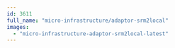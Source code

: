 ```yaml
---
id: 3611
full_name: "micro-infrastructure/adaptor-srm2local"
images: 
  - "micro-infrastructure-adaptor-srm2local-latest"
---
```

